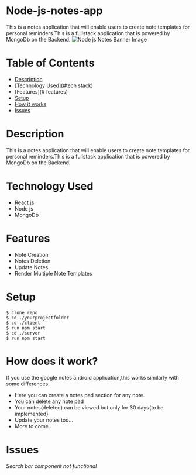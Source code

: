 # Node-js-notes-app
This is a notes application that will enable users to create note templates for personal reminders.This is a fullstack application that is powered by MongoDb on the Backend.
 ![Node js Notes Banner Image](/public/)
# Table of Contents
* [Description](#description)
* [Technology Used](#tech stack)
* [Features](# features)
* [Setup](#setup)
* [How it works](#how-it-works)
* [Issues](#challenges)

# Description
This is a notes application that will enable users to create note templates for personal reminders.This is a fullstack application that is powered by MongoDb on the Backend.

# Technology Used 
* React js
* Node js
* MongoDb

# Features
* Note Creation
* Notes Deletion
* Update Notes.
* Render Multiple Note Templates

# Setup
```
$ clone repo
$ cd ./yourprojectfolder
$ cd ./client
$ run npm start
$ cd ./server
$ run npm start

```
# How does it work?
If you use the google notes android application,this works similarly with some differences.
* Here you can create a notes pad section for any note.
* You can delete any note pad
* Your notes(deleted) can be viewed but only for 30 days{to be implemented}
* Update your notes too...
* More to come..

# Issues
*Search bar component not functional*
